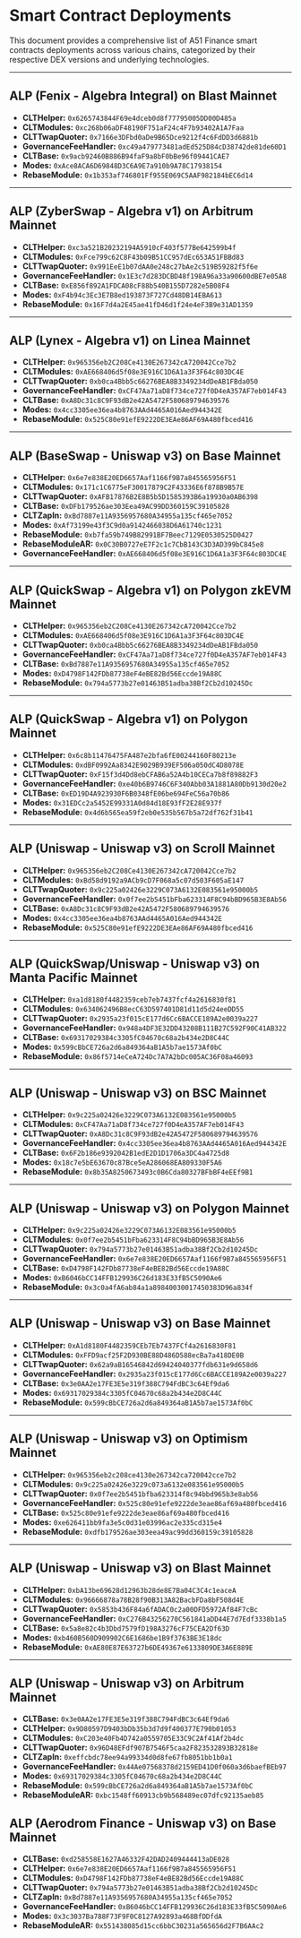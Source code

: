 # Smart Contract Deployments

This document provides a comprehensive list of A51 Finance smart contracts deployments across various chains, categorized
by their respective DEX versions and underlying technologies.

---

## ALP (Fenix - Algebra Integral) on Blast Mainnet

- **CLTHelper:** `0x6265743844F69e4dceb0d8f77795005DD00D485a`
- **CLTModules:** `0xc268b06aDF48190F751aF24c4F7b93402A1A7Faa`
- **CLTTwapQuoter:** `0x7166e3DFbd0aDe9B65Dce9212f4c6FdDD3d6881b`
- **GovernanceFeeHandler:** `0xc49a479773481adEd525D84cD38742de81de60D1`
- **CLTBase:** `0x9acb92460B886B94faF9a8bF0bBe96f09441CAE7`
- **Modes:** `0xAce8ACA6D69848D3C6A9E7a910b9A78C17938154`
- **RebaseModule:** `0x1b353af746801Ff955E069C5AAF982184bEC6d14`

---

## ALP (ZyberSwap - Algebra v1) on Arbitrum Mainnet

- **CLTHelper:** `0xc3a521B20232194A5910cF403f577Be642599b4f`
- **CLTModules:** `0xFce799c62C8F43b09B51CC957dEc653A51FBBd83`
- **CLTTwapQuoter:** `0x991EeE1b07dAA0e248c27bAe2c519B59282f5f6e`
- **GovernanceFeeHandler:** `0x1E3c7d283DCBD48f198A96a33a90600dBE7e05A8`
- **CLTBase:** `0xE856f892A1FDCA08cF88b540B155D7282e5B08F4`
- **Modes:** `0xF4b94c3Ec3E7B8ed193873F727Cd48DB14EBA613`
- **RebaseModule:** `0x16F7d4a2E45ae41fD46d1f24e4eF3B9e31AD1359`

---

## ALP (Lynex - Algebra v1) on Linea Mainnet

- **CLTHelper:** `0x965356eb2C208Ce4130E267342cA720042Cce7b2`
- **CLTModules:** `0xAE668406d5f08e3E916C1D6A1a3F3F64c803DC4E`
- **CLTTwapQuoter:** `0xb0ca4Bbb5c66276BEA8B3349234dDeAB1FBda050`
- **GovernanceFeeHandler:** `0xCF47Aa71aD8f734ce727f0D4eA357AF7eb014F43`
- **CLTBase:** `0xA8Dc31c8C9F93dB2e42A5472F580689794639576`
- **Modes:** `0x4cc3305ee36ea4b8763AAd4465A016Aed944342E`
- **RebaseModule:** `0x525C80e91efE9222DE3EAe86AF69A480fbced416`

---

## ALP (BaseSwap - Uniswap v3) on Base Mainnet

- **CLTHelper:** `0x6e7e838E20ED6657Aaf1166f9B7a845565956F51`
- **CLTModules:** `0x171c1C6775eF30017879C2F43336E6f878B9B57E`
- **CLTTwapQuoter:** `0xAFB17876B2E8B5b5D1585393B6a19930a0AB6398`
- **CLTBase:** `0xDFb179526ae303Eea49AC99DD360159C39105828`
- **CLTZapIn:** `0xBd7887e11A9356957680A34955a135cf465e7052`
- **Modes:** `0xAf73199e43f3C9d0a9142466038D6A61740c1231`
- **RebaseModule:** `0xb7fa59b749B82991BF7Beec7129E0530525D0427`
- **RebaseModuleAR:** `0x0C30B0727eE7F2c1c7CbB143C3D3AD399bC845e8`
- **GovernanceFeeHandler:** `0xAE668406d5f08e3E916C1D6A1a3F3F64c803DC4E`

---

## ALP (QuickSwap - Algebra v1) on Polygon zkEVM Mainnet

- **CLTHelper:** `0x965356eb2C208Ce4130E267342cA720042Cce7b2`
- **CLTModules:** `0xAE668406d5f08e3E916C1D6A1a3F3F64c803DC4E`
- **CLTTwapQuoter:** `0xb0ca4Bbb5c66276BEA8B3349234dDeAB1FBda050`
- **GovernanceFeeHandler:** `0xCF47Aa71aD8f734ce727f0D4eA357AF7eb014F43`
- **CLTBase:** `0xBd7887e11A9356957680A34955a135cf465e7052`
- **Modes:** `0xD4798F142FDb87738eF4eBE82Bd56Eccde19A88C`
- **RebaseModule:** `0x794a5773b27e01463B51adba38Bf2Cb2d10245Dc`

---

## ALP (QuickSwap - Algebra v1) on Polygon Mainnet

- **CLTHelper:** `0x6c8b11476475FA487e2bfa6fE00244160F80213e`
- **CLTModules:** `0xdBF0992Aa8342E9029B939EF506a050dC4D8078E`
- **CLTTwapQuoter:** `0xF15f3d4Dd8ebCFAB6a52A4b10CECa7b8f89882F3`
- **GovernanceFeeHandler:** `0xe40b6B9746C6F340Abb03A1881A80Db9130d20e2`
- **CLTBase:** `0xED19D4A923930F6B0348fE06be694FeC56a70b86`
- **Modes:** `0x31EDCc2a5452E99331A0d84d18E93fF2E28E937f`
- **RebaseModule:** `0x4d6b565ea59f2eb0e535b567b5a72df762f31b41`

---

## ALP (Uniswap - Uniswap v3) on Scroll Mainnet

- **CLTHelper:** `0x965356eb2C208Ce4130E267342cA720042Cce7b2`
- **CLTModules:** `0xBd58d9192a9ACb9cD7F068a5c07d503F605aE147`
- **CLTTwapQuoter:** `0x9c225a02426e3229C073A6132E083561e95000b5`
- **GovernanceFeeHandler:** `0x0f7ee2b5451bFba623314F8C94bBD965B3E8Ab56`
- **CLTBase:** `0xA8Dc31c8C9F93dB2e42A5472F580689794639576`
- **Modes:** `0x4cc3305ee36ea4b8763AAd4465A016Aed944342E`
- **RebaseModule:** `0x525C80e91efE9222DE3EAe86AF69A480fbced416`

---

## ALP (QuickSwap/Uniswap - Uniswap v3) on Manta Pacific Mainnet

- **CLTHelper:** `0xa1d8180f4482359ceb7eb7437fcf4a2616830f81`
- **CLTModules:** `0x634062496B8ecC63D597401D81d11d5d24eeDD55`
- **CLTTwapQuoter:** `0x2935a23f015cE177d6Cc6BACCE189A2e0039a227`
- **GovernanceFeeHandler:** `0x948a4DF3E32DD43208B111B27C592F90C41AB322`
- **CLTBase:** `0x69317029384c3305fC04670c68a2b434e2D8C44C`
- **Modes:** `0x599cBbCE726a2d6a849364aB1A5b7ae1573Af0bC`
- **RebaseModule:** `0x86f5714eCeA724Dc7A7A2bDc005AC36F08a46093`

---

## ALP (Uniswap - Uniswap v3) on BSC Mainnet

- **CLTHelper:** `0x9c225a02426e3229C073A6132E083561e95000b5`
- **CLTModules:** `0xCF47Aa71aD8f734ce727f0D4eA357AF7eb014F43`
- **CLTTwapQuoter:** `0xA8Dc31c8C9F93dB2e42A5472F580689794639576`
- **GovernanceFeeHandler:** `0x4cc3305ee36ea4b8763AAd4465A016Aed944342E`
- **CLTBase:** `0x6F2b186e9392042B1edE2D1D1706a3DC4a4725d8`
- **Modes:** `0x18c7e5bE63670c87Bce5eA286068EA809330F5A6`
- **RebaseModule:** `0x8b35A8250673493c0B6Cda80327BFbBF4eEEf9B1`

---

## ALP (Uniswap - Uniswap v3) on Polygon Mainnet

- **CLTHelper:** `0x9c225a02426e3229C073A6132E083561e95000b5`
- **CLTModules:** `0x0f7ee2b5451bFba623314F8C94bBD965B3E8Ab56`
- **CLTTwapQuoter:** `0x794a5773b27e01463B51adba38Bf2Cb2d10245Dc`
- **GovernanceFeeHandler:** `0x6e7e838E20ED6657Aaf1166f9B7a845565956F51`
- **CLTBase:** `0xD4798F142FDb87738eF4eBE82Bd56Eccde19A88C`
- **Modes:** `0xB6046bCC14FFB129936C26d183E33fB5C5090Ae6`
- **RebaseModule:** `0x3c0a4fA6ab84a1a89840030017450383D96a834f`

---

## ALP (Uniswap - Uniswap v3) on Base Mainnet

- **CLTHelper:** `0xA1d8180F4482359CEb7Eb7437FCf4a2616830F81`
- **CLTModules:** `0xFFD9acf25F2D930BE88D486D588ecBa7a418DE0B`
- **CLTTwapQuoter:** `0x62a9aB16546842d69424040377fdb631e9d658d6`
- **GovernanceFeeHandler:** `0x2935a23f015cE177d6Cc6BACCE189A2e0039a227`
- **CLTBase:** `0x3e0AA2e17FE3E5e319f388C794FdBC3c64Ef9da6`
- **Modes:** `0x69317029384c3305fC04670c68a2b434e2D8C44C`
- **RebaseModule:** `0x599cBbCE726a2d6a849364aB1A5b7ae1573Af0bC`

---

## ALP (Uniswap - Uniswap v3) on Optimism Mainnet

- **CLTHelper:** `0x965356eb2c208ce4130e267342ca720042cce7b2`
- **CLTModules:** `0x9c225a02426e3229c073a6132e083561e95000b5`
- **CLTTwapQuoter:** `0x0f7ee2b5451bfba623314f8c94bbd965b3e8ab56`
- **GovernanceFeeHandler:** `0x525c80e91efe9222de3eae86af69a480fbced416`
- **CLTBase:** `0x525c80e91efe9222de3eae86af69a480fbced416`
- **Modes:** `0xe626411bb9fa3e5c0d31e03996ac2e335cd315e4`
- **RebaseModule:** `0xdfb179526ae303eea49ac99dd360159c39105828`

---

## ALP (Uniswap - Uniswap v3) on Blast Mainnet

- **CLTHelper:** `0xbA13be69628d12963b28de8E7Ba04C3C4c1eaceA`
- **CLTModules:** `0x96666878a78B28f90B313A82BacbFDa8bF508d4E`
- **CLTTwapQuoter:** `0x5853b436F84a6fADAC0c2a00DFD5972Af84F7cBc`
- **GovernanceFeeHandler:** `0xC276B43256270C561841aDD44E7d7Edf3338b1a5`
- **CLTBase:** `0x5a8e82c4b3Dbd7579fD198A3276cF75CEA2Df63D`
- **Modes:** `0xb460B560D909902C6E1686be1B9f3763BE3E18dc`
- **RebaseModule:** `0xAE80E87E63727b6DE49367e6133809DE3A6E889E`

---

## ALP (Uniswap - Uniswap v3) on Arbitrum Mainnet

- **CLTBase:** `0x3e0AA2e17FE3E5e319f388C794FdBC3c64Ef9da6`
- **CLTHelper:** `0x9D80597D9403bDb35b3d7d9f400377E790b01053`
- **CLTModules:** `0xC203e40Fb4D742a0559705E33C9C2Af41Af2b4dc`
- **CLTTwapQuoter:** `0x96D48EFdf907B7546F5caa2F823532893B32818e`
- **CLTZapIn:** `0xeffcbdc78ee94a99334d0d8fe67fb8051bb1b0a1`
- **GovernanceFeeHandler:** `0x44Ae07568378d2159ED41D0f060a3d6baefBEb97`
- **Modes:** `0x69317029384c3305fC04670c68a2b434e2D8C44C`
- **RebaseModule:** `0x599cBbCE726a2d6a849364aB1A5b7ae1573Af0bC`
- **RebaseModuleAR:** `0xbc1548ff60913cb9b568489ec07dfc92135aeb85`

## ALP (Aerodrom Finance - Uniswap v3) on Base Mainnet

- **CLTBase:** `0xd258558E1627A46332F42DAD2409444413aDE028`
- **CLTHelper:** `0x6e7e838E20ED6657Aaf1166f9B7a845565956F51`
- **CLTModules:** `0xD4798F142FDb87738eF4eBE82Bd56Eccde19A88C`
- **CLTTwapQuoter:** `0x794a5773b27e01463B51adba38Bf2Cb2d10245Dc`
- **CLTZapIn:** `0xBd7887e11A9356957680A34955a135cf465e7052`
- **GovernanceFeeHandler:** `0xB6046bCC14FFB129936C26d183E33fB5C5090Ae6`
- **Modes:** `0x3c3037Ba788F73F9F0C8127A92893a468BfDDfdA`
- **RebaseModuleAR:** `0x551438085d15cc6bbC30231a565656d2F7B6AAc2`
